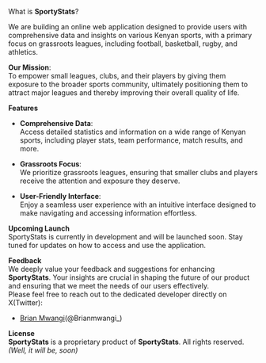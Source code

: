 What is __SportyStats__?

We are building an online web application designed to provide users with comprehensive data and insights on various Kenyan sports, with a primary focus on grassroots leagues, including football, basketball, rugby, and athletics.

__Our Mission__:<br>
To empower small leagues, clubs, and their players by giving them exposure to the broader sports community, ultimately positioning them to attract major leagues and thereby improving their overall quality of life.

__Features__

 - __Comprehensive Data__:<br>
Access detailed statistics and information on a wide range of Kenyan sports, including player stats, team performance, match results, and more.

 - __Grassroots Focus__:<br>
 We prioritize grassroots leagues, ensuring that smaller clubs and players receive the attention and exposure they deserve.

 - __User-Friendly Interface__:<br>
 Enjoy a seamless user experience with an intuitive interface designed to make navigating and accessing information effortless.

__Upcoming Launch__<br>
SportyStats is currently in development and will be launched soon. Stay tuned for updates on how to access and use the application.

__Feedback__<br>
We deeply value your feedback and suggestions for enhancing __SportyStats__. Your insights are crucial in shaping the future of our product and ensuring that we meet the needs of our users effectively.<br>
Please feel free to reach out to the dedicated developer directly on X(Twitter):

 - [Brian Mwangi](https://twitter.com/Brianmwangi_)(@Brianmwangi_)

__License__<br>
__SportyStats__ is a proprietary product of __SportyStats__. All rights reserved._(Well, it will be, soon)_
